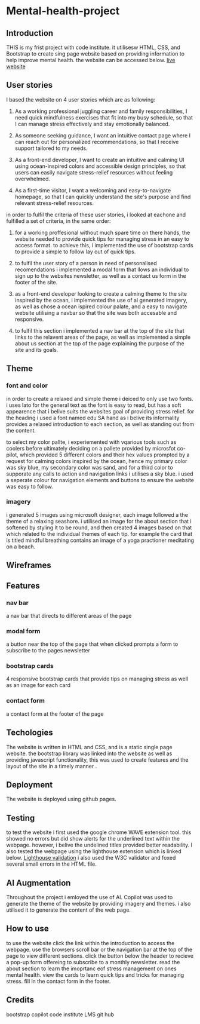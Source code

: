 # Mental-health-project
## Introduction

THIS  is my frist project with code institute. it utilisesw HTML, CSS, and Bootstrap to create sing page website based on providing information to help improve mental health. the website can be accessed below.
[live website](https://aidan-99.github.io/Mental-health-project/#index.html)
## User stories

I based the website on 4 user stories which are as following:

1. As a working professional juggling career and family responsibilities, I need quick mindfulness exercises that fit into my busy schedule, so that I can manage stress effectively and stay emotionally balanced.

2. As someone seeking guidance, I want an intuitive contact page where I can reach out for personalized recommendations, so that I receive support tailored to my needs.

3. As a front-end developer, I want to create an intuitive and calming UI using ocean-inspired colors and accessible design principles, so that users can easily navigate stress-relief resources without feeling overwhelmed.

4. As a first-time visitor, I want a welcoming and easy-to-navigate homepage, so that I can quickly understand the site's purpose and find relevant stress-relief resources.

in order to fulfil the criteria of these user stories, i looked at eachone and fulfilled a set of criteria, in the same order:

1. for a working proffesional without much spare time on there hands, the website needed to provide quick tips for managing stress in an easy to access format. to achieve this, i implemented the use of bootstrap cards to provide a simple to follow lay out of quick tips.

2. to fulfil the user story of a person in need of personalised recomendations i implemented a modal form that llows an individual to sign up to the websites newsletter, as well as a contact us form in the footer of the site.

3. as a front-end developer looking to create a calming theme to the site inspired by the ocean, i implemented the use of ai generated imagery, as well as chose a ocean ispired colour palate, and a easy to navigate website utilising a navbar so that the site was both accesable and responsive.

4. to fulfil this section i implemented a nav bar at the top of the site that links to the relavent areas of the page, as well as implemented a simple about us section at the top of the page explaining the purpose of the site and its goals.



## Theme
### font and color 
in order to create a relaxed and simple theme i deiced to only use two fonts. i uses lato for the general text as the font is easy to read, but has a soft appearence that i belive suits the websites goal of providing stress relief. for the heading i used a font named edu SA hand as i belive its informality provides a relaxed introduction to each section, as well as standing out from the content. 

to select my color pallte, i experiemented with vqarious tools such as coolers before ultimately deciding on a pallete provided by microsfot co-pilot, which provided 5 different colors and their hex values prompted by a request for calming colors inspired by the ocean, hence my primary color was sky blue, my secondary color was sand, and for a third color to supporate any calls to action and navigation links i utilises a sky blue. i used a seperate colour for navigation elements and buttons to ensure the website was easy to follow.
### imagery 
i generated 5 images using microsoft designer, each image followed a the theme of a relaxing seashore. i utilised an image for the about section that i softened by styling it to be round, and then created 4 images based on that which related to the individual themes of each tip. for example the card that is titled mindful breathing contains an image of a yoga practioner meditating on a beach.

## Wireframes

## Features
### nav bar
a nav bar that directs to different areas of the page
### modal form
a button near the top of the page that when clicked prompts a form to subscribe to the pages newsletter
### bootstrap cards
4 responsive bootstrap cards that provide tips on managing stress as well as an image for each card
### contact form 
a contact form at the footer of the page 

## Techologies
The website is written in HTML and CSS, and is a static single page website. the bootstrap library was linked into the website as well as providing javascript functionality, this was used to create features and the layout of the site in a timely manner
. 
## Deployment 
The website is deployed using github pages.

## Testing
to test the website i first used the google chrome WAVE extension tool. this showed no errors but did show alerts for the underlined text within the webpage. however, i belive the undelined titles provided better readability.
I also tested the webpage using the lighthouse extension which is linked below.
[Lighthouse validation](https://pagespeed.web.dev/analysis/https-aidan-99-github-io-Mental-health-project/unn5v2rika?form_factor=desktop&category=performance&category=accessibility&category=best-practices&category=seo&hl=en-GB&utm_source=lh-chrome-ext)
i also used the W3C validator and foxed several small errors in the HTML file.

## AI Augmentation
Throughout the project i emloyed the use of AI. Copilot was used to generate the theme of the website by providing imagery and themes. i also utilised it to generate the content of the web page. 

## How to use
to use the website click the link within the introduction to access the webpage. 
use the browsers scroll bar or the navigation bar at the top of the page to view different sections.
click the button below the header to recieve a pop-up form offereing to subscribe to a monthly newsletter.
read the about section to learn the imoprtanc eof stress management on ones mental health.
view the cards to learn quick tips and tricks for managing stress.
fill in the contact form in the footer.

## Credits
bootstrap
copilot
code institute LMS
git hub
